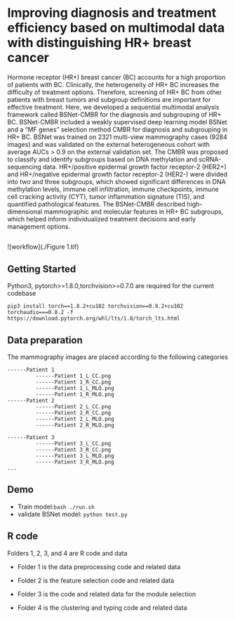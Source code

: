 # Improving diagnosis and treatment efficiency based on multimodal data with distinguishing HR+ breast cancer
Hormone receptor (HR+) breast cancer (BC) accounts for a high proportion of patients with BC. Clinically, the heterogeneity of HR+ BC increases the difficulty of treatment options. Therefore, screening of HR+ BC from other patients with breast tumors and subgroup definitions are important for effective treatment. Here, we developed a sequential multimodal analysis framework called BSNet-CMBR for the diagnosis and subgrouping of HR+ BC. BSNet-CMBR included a weakly supervised deep learning model BSNet and a “MF genes” selection method CMBR for diagnosis and subgrouping in HR+ BC. BSNet was trained on 2321 multi-view mammography cases (9284 images) and was validated on the external heterogeneous cohort with average AUCs > 0.9 on the external validation set. The CMBR was proposed to classify and identify subgroups based on DNA methylation and scRNA-sequencing data. HR+/positive epidermal growth factor receptor-2 (HER2+) and HR+/negative epidermal growth factor receptor-2 (HER2-) were divided into two and three subgroups, which showed significant differences in DNA methylation levels, immune cell infiltration, immune checkpoints, immune cell cracking activity (CYT), tumor inflammation signature (TIS), and quantified pathological features. The BSNet-CMBR described high-dimensional mammographic and molecular features in HR+ BC subgroups, which helped inform individualized treatment decisions and early management options.

##
![workflow](./Figure 1.tif)

## Getting Started
Python3, pytorch>=1.8.0,torchvision>=0.7.0 are required for the current codebase
```
pip3 install torch==1.8.2+cu102 torchvision==0.9.2+cu102 torchaudio===0.8.2 -f https://download.pytorch.org/whl/lts/1.8/torch_lts.html
```
## Data preparation

The mammography images are placed according to the following categories
```
------Patient 1
         ------Patient 1_L_CC.png
         ------Patient 1_R_CC.png
         ------Patient 1_L_MLO.png
         ------Patient 1_R_MLO.png
------Patient 2
         ------Patient 2_L_CC.png
         ------Patient 2_R_CC.png
         ------Patient 2_L_MLO.png
         ------Patient 2_R_MLO.png
         
------Patient 3
         ------Patient 3_L_CC.png
         ------Patient 3_R_CC.png
         ------Patient 3_L_MLO.png
         ------Patient 3_R_MLO.png
...         

```

## Demo


* Train model:`bash ./run.sh`
* validate BSNet model:  `python test.py`  

## R code

Folders 1, 2, 3, and 4 are R code and data

* Folder 1 is the data preprocessing code and related data

* Folder 2 is the feature selection code and related data

* Folder 3 is the code and related data for the module selection

* Folder 4 is the clustering and typing code and related data
